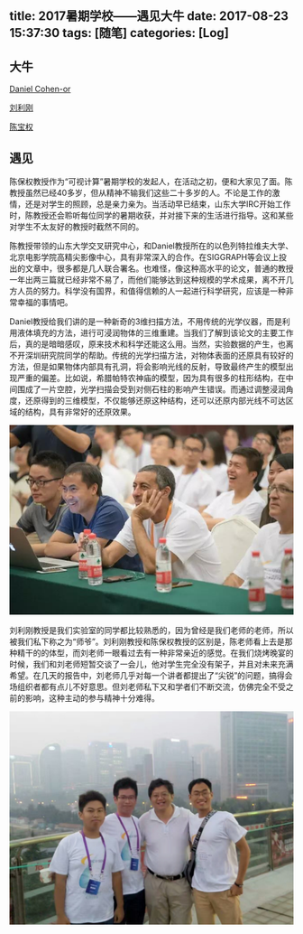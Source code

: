 title: 2017暑期学校——遇见大牛
date: 2017-08-23 15:37:30
tags: [随笔]
categories: [Log]
---
## 大牛
[Daniel Cohen-or](https://www.cs.tau.ac.il/~dcor/index.html)

[刘利刚](http://staff.ustc.edu.cn/~lgliu/)

[陈宝权](http://www.cs.sdu.edu.cn/~baoquan/)

<!-- more -->

## 遇见
陈保权教授作为“可视计算”暑期学校的发起人，在活动之初，便和大家见了面。陈教授虽然已经40多岁，但从精神不输我们这些二十多岁的人。不论是工作的激情，还是对学生的照顾，总是亲力亲为。当活动早已结束，山东大学IRC开始工作时，陈教授还会聆听每位同学的暑期收获，并对接下来的生活进行指导。这和某些对学生不太友好的教授时截然不同的。

陈教授带领的山东大学交叉研究中心，和Daniel教授所在的以色列特拉维夫大学、北京电影学院高精尖影像中心，具有非常深入的合作。在SIGGRAPH等会议上投出的文章中，很多都是几人联合署名。也难怪，像这种高水平的论文，普通的教授一年出两三篇就已经非常不易了，而他们能够达到这种规模的学术成果，离不开几方人员的努力。科学没有国界，和值得信赖的人一起进行科学研究，应该是一种非常幸福的事情吧。

Daniel教授给我们讲的是一种新奇的3维扫描方法，不用传统的光学仪器，而是利用液体填充的方法，进行可浸润物体的三维重建。当我们了解到该论文的主要工作后，真的是暗暗感叹，原来技术和科学还能这么用。当然，实验数据的产生，也离不开深圳研究院同学的帮助。传统的光学扫描方法，对物体表面的还原具有较好的方法，但是如果物体内部具有孔洞，将会影响光线的反射，导致最终产生的模型出现严重的偏差。比如说，希腊帕特农神庙的模型，因为具有很多的柱形结构，在中间围成了一片空腔，光学扫描会受到对侧石柱的影响产生错误。而通过调整浸润角度，还原得到的三维模型，不仅能够还原这种结构，还可以还原内部光线不可达区域的结构，具有非常好的还原效果。

![托着腮的就是Daniel教授](/images/2017-08-23/20170823155817.jpg)

刘利刚教授是我们实验室的同学都比较熟悉的，因为曾经是我们老师的老师，所以被我们私下称之为“师爷”。刘利刚教授和陈保权教授的区别是，陈老师看上去是那种精干的的体型，而刘老师一眼看过去有一种非常亲近的感觉。在我们烧烤晚宴的时候，我们和刘老师短暂交谈了一会儿，他对学生完全没有架子，并且对未来充满希望。在几天的报告中，刘老师几乎对每一个讲者都提出了“尖锐”的问题，搞得会场组织者都有点儿不好意思。但刘老师私下又和学者们不断交流，仿佛完全不受之前的影响，这种主动的参与精神十分难得。

![右二是刘利刚老师，左二是笔者](/images/2017-08-23/20170823154502.jpg)